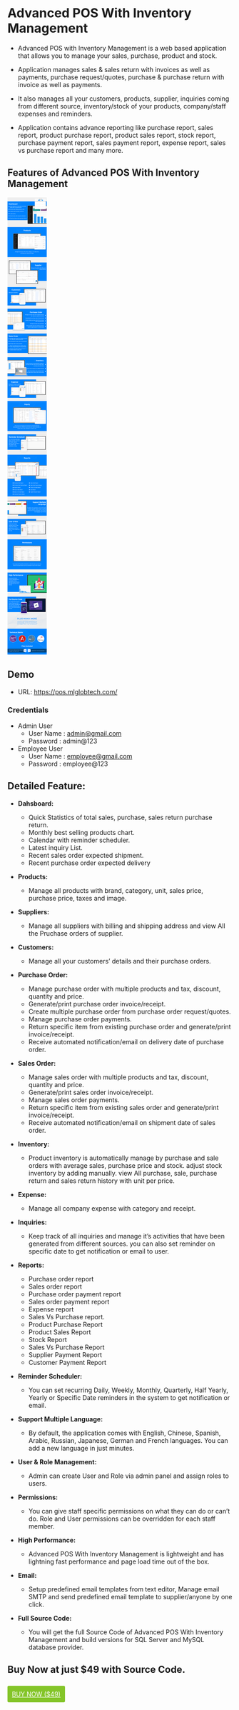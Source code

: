# Advanced POS With Inventory Management 

*  Advanced POS with Inventory Management is a web based application that allows you to manage your sales, purchase, product and stock. 
* Application manages sales & sales return with invoices as well as payments, purchase request/quotes, purchase & purchase return with invoice as well as payments. 

* It also manages all your customers, products, supplier, inquiries coming from different source, inventory/stock of your products, company/staff expenses and reminders.

* Application contains advance reporting like purchase report, sales report, product purchase report, product sales report, stock report, purchase payment report, sales payment report, expense report, sales vs purchase report and many more. 

## Features of Advanced POS With Inventory Management

![Advanced POS With Inventory Management ](images/pos.png)

## Demo
* URL: https://pos.mlglobtech.com/
### Credentials
* Admin User
    * User Name : admin@gmail.com
    * Password  : admin@123
* Employee User
    * User Name : employee@gmail.com
    * Password  : employee@123

## Detailed Feature:
* **Dahsboard:**
    * Quick Statistics of total sales, purchase, sales return purchase return.
    * Monthly best selling products chart.
    * Calendar with reminder scheduler.
    * Latest inquiry List.
    * Recent sales order expected shipment.
    * Recent purchase order expected delivery
* **Products:**
    *   Manage all products with brand, category, unit, sales price, purchase price, taxes and image. 
* **Suppliers:** 
    * Manage all suppliers with billing and shipping address and view All the Pruchase orders of supplier.
* **Customers:**
    * Manage all your customers’ details and their purchase orders.
* **Purchase Order:**
    * Manage purchase order with multiple products and tax, discount, quantity and price.
    * Generate/print purchase order invoice/receipt.
    * Create multiple purchase order from purchase order request/quotes.
    * Manage purchase order payments.
    * Return specific item from existing purchase order and generate/print invoice/receipt.
    * Receive automated notification/email on delivery date of purchase order.
* **Sales Order:**
    * Manage sales order with multiple products and tax, discount, quantity and price.
    * Generate/print sales order invoice/receipt.
    * Manage sales order payments.
    * Return specific item from existing sales order and generate/print invoice/receipt.
    * Receive automated notification/email on shipment date of sales order.
* **Inventory:**
    * Product inventory is automatically manage by purchase and sale orders with average sales, purchase price and stock. adjust stock inventory by adding manually.
    view All purchase, sale, purchase return and sales return history with unit per price.
* **Expense:**
    * Manage all company expense with category and receipt.
* **Inquiries:**
    * Keep track of all inquiries and manage it’s activities that have been generated from different sources. you can also set reminder on specific date to get notification or email to user.
* **Reports:**
    * Purchase order report
    * Sales order report
    * Purchase order payment report
    * Sales order payment report
    * Expense report
    * Sales Vs Purchase report.
    * Product Purchase Report
    * Product Sales Report
    * Stock Report
    * Sales Vs Purchase Report
    * Supplier Payment Report
    * Customer Payment Report

* **Reminder Scheduler:**
    * You can set recurring Daily, Weekly, Monthly, Quarterly, Half Yearly, Yearly or Specific Date reminders in the system to get notification or email.
* **Support Multiple Language:**
    * By default, the application comes with English, Chinese, Spanish, Arabic, Russian, Japanese, German and French languages. You can add a new language in just minutes.
* **User & Role Management:**
    * Admin can create User and Role via admin panel and assign roles to users.
* **Permissions:**
    * You can give staff specific permissions on what they can do or can’t do. Role and User permissions can be overridden for each staff member.
* **High Performance:**
    * Advanced POS With Inventory Management is lightweight and has lightning fast performance and page load time out of the box.
* **Email:**
    * Setup predefined email templates from text editor, Manage email SMTP and send predefined email template to supplier/anyone by one click.
* **Full Source Code:**
    * You will get the full Source Code of Advanced POS With Inventory Management and build versions for SQL Server and MySQL database provider. 


## Buy Now at just $49 with Source Code.
<br />
<a class="buy" href="https://1.envato.market/pos" target="_blank">BUY NOW ($49)</a>

<style>
    .buy {
        padding: 10px;
        background: #84c529;
        border: none;
        color: white;
        border-radius: 3px;
        cursor: pointer;
    }
</style>